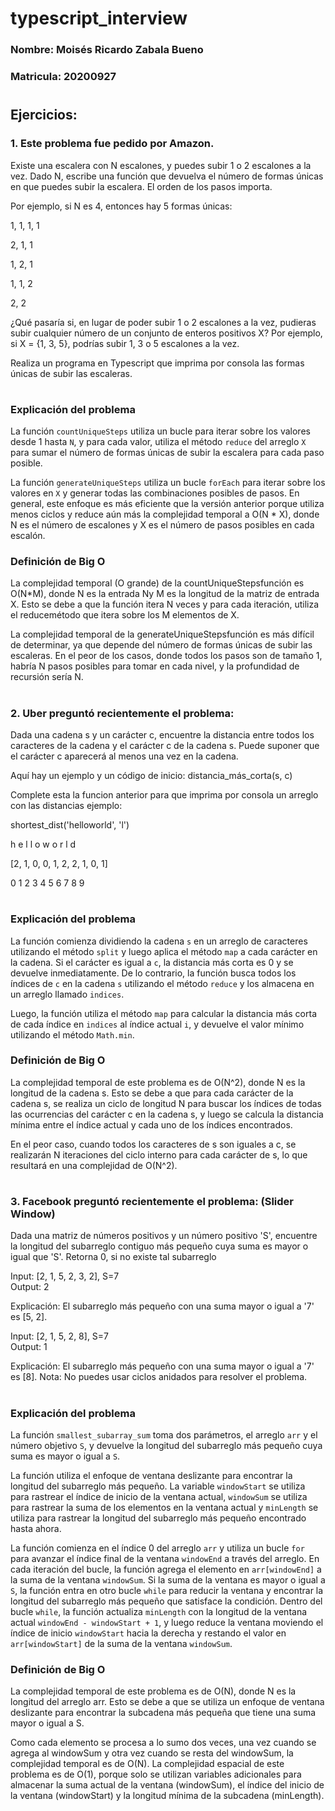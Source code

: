 # typescript_interview

### Nombre: Moisés Ricardo Zabala Bueno   
### Matricula: 20200927

#

## Ejercicios: 
### 1. Este problema fue pedido por Amazon. 

Existe una escalera con N escalones, y puedes subir 1 o 2 escalones a la vez. Dado N, escribe una función que devuelva el número de formas únicas en que puedes subir la escalera. El orden de los pasos importa. 

 Por ejemplo, si N es 4, entonces hay 5 formas únicas: 

1, 1, 1, 1

2, 1, 1 

1, 2, 1 

1, 1, 2 

2, 2 

¿Qué pasaría si, en lugar de poder subir 1 o 2 escalones a la vez, pudieras subir cualquier número de un conjunto de enteros positivos X? Por ejemplo, si X = {1, 3, 5}, podrías subir 1, 3 o 5 escalones a la vez. 

Realiza un programa en Typescript que imprima por consola las formas únicas de subir las escaleras.  

# 


### Explicación del problema

La función `countUniqueSteps` utiliza un bucle para iterar sobre los valores desde 1 hasta `N`, y para cada valor, utiliza el método `reduce` del arreglo `X` para sumar el número de formas únicas de subir la escalera para cada paso posible. 

La función `generateUniqueSteps` utiliza un bucle `forEach` para iterar sobre los valores en `X` y generar todas las combinaciones posibles de pasos. En general, este enfoque es más eficiente que la versión anterior porque utiliza menos ciclos y reduce aún más la complejidad temporal a O(N * X), donde N es el número de escalones y X es el número de pasos posibles en cada escalón.


### Definición de Big O

La complejidad temporal (O grande) de la countUniqueStepsfunción es O(N*M), donde N es la entrada Ny M es la longitud de la matriz de entrada X. Esto se debe a que la función itera N veces y para cada iteración, utiliza el reducemétodo que itera sobre los M elementos de X.

La complejidad temporal de la generateUniqueStepsfunción es más difícil de determinar, ya que depende del número de formas únicas de subir las escaleras. En el peor de los casos, donde todos los pasos son de tamaño 1, habría N pasos posibles para tomar en cada nivel, y la profundidad de recursión sería N. 

#

### 2. Uber preguntó recientemente el problema:  

Dada una cadena s y un carácter c, encuentre la distancia entre todos los caracteres de la cadena y el carácter c de la cadena s. Puede suponer que el carácter c aparecerá al menos una vez en la cadena. 

Aquí hay un ejemplo y un código de inicio: 
distancia_más_corta(s, c) 

 Complete esta la funcion anterior para que imprima por consola un arreglo con las distancias ejemplo:  
 
shortest_dist('helloworld', 'l') 

   h  e  l  l  o  w  o  r  l  d 
   
 [2, 1, 0, 0, 1, 2, 2, 1, 0, 1] 
 
   0  1  2  3  4  5  6  7  8  9 
   
#   

### Explicación del problema

La función comienza dividiendo la cadena `s` en un arreglo de caracteres utilizando el método `split` y luego aplica el método `map` a cada carácter en la cadena. Si el carácter es igual a `c`, la distancia más corta es 0 y se devuelve inmediatamente. De lo contrario, la función busca todos los índices de `c` en la cadena `s` utilizando el método `reduce` y los almacena en un arreglo llamado `indices`.

Luego, la función utiliza el método `map` para calcular la distancia más corta de cada índice en `indices` al índice actual `i`, y devuelve el valor mínimo utilizando el método `Math.min`.


### Definición de Big O

La complejidad temporal de este problema es de O(N^2), donde N es la longitud de la cadena s. Esto se debe a que para cada carácter de la cadena s, se realiza un ciclo de longitud N para buscar los índices de todas las ocurrencias del carácter c en la cadena s, y luego se calcula la distancia mínima entre el índice actual y cada uno de los índices encontrados. 

En el peor caso, cuando todos los caracteres de s son iguales a c, se realizarán N iteraciones del ciclo interno para cada carácter de s, lo que resultará en una complejidad de O(N^2). 

#
    
 ### 3. Facebook preguntó recientemente el problema: (Slider Window) 

Dada una matriz de números positivos y un número positivo 'S', encuentre la longitud del subarreglo contiguo más pequeño cuya suma es mayor o igual que 'S'. Retorna 0, si no existe tal subarreglo 

Input: [2, 1, 5, 2, 3, 2], S=7  
Output: 2 

Explicación: El subarreglo más pequeño con una suma mayor o igual a '7' es [5, 2]. 

Input: [2, 1, 5, 2, 8], S=7  
Output: 1 

Explicación: El subarreglo más pequeño con una suma mayor o igual a '7' es [8]. 
Nota: No puedes usar ciclos anidados para resolver el problema.  

#

### Explicación del problema

La función `smallest_subarray_sum` toma dos parámetros, el arreglo `arr` y el número objetivo `S`, y devuelve la longitud del subarreglo más pequeño cuya suma es mayor o igual a `S`.

La función utiliza el enfoque de ventana deslizante para encontrar la longitud del subarreglo más pequeño. La variable `windowStart` se utiliza para rastrear el índice de inicio de la ventana actual, `windowSum` se utiliza para rastrear la suma de los elementos en la ventana actual y `minLength` se utiliza para rastrear la longitud del subarreglo más pequeño encontrado hasta ahora.

La función comienza en el índice 0 del arreglo `arr` y utiliza un bucle `for` para avanzar el índice final de la ventana `windowEnd` a través del arreglo. En cada iteración del bucle, la función agrega el elemento en `arr[windowEnd]` a la suma de la ventana `windowSum`. Si la suma de la ventana es mayor o igual a `S`, la función entra en otro bucle `while` para reducir la ventana y encontrar la longitud del subarreglo más pequeño que satisface la condición. Dentro del bucle `while`, la función actualiza `minLength` con la longitud de la ventana actual `windowEnd - windowStart + 1`, y luego reduce la ventana moviendo el índice de inicio `windowStart` hacia la derecha y restando el valor en `arr[windowStart]` de la suma de la ventana `windowSum`.


### Definición de Big O

La complejidad temporal de este problema es de O(N), donde N es la longitud del arreglo arr. Esto se debe a que se utiliza un enfoque de ventana deslizante para encontrar la subcadena más pequeña que tiene una suma mayor o igual a S. 

Como cada elemento se procesa a lo sumo dos veces, una vez cuando se agrega al windowSum y otra vez cuando se resta del windowSum, la complejidad temporal es de O(N). La complejidad espacial de este problema es de O(1), porque solo se utilizan variables adicionales para almacenar la suma actual de la ventana (windowSum), el índice del inicio de la ventana (windowStart) y la longitud mínima de la subcadena (minLength).


